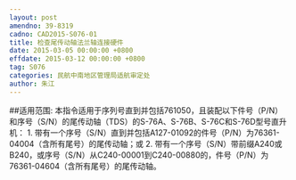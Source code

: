 ```yaml
---
layout: post
amendno: 39-8319
cadno: CAD2015-S076-01
title: 检查尾传动轴法兰轴连接硬件
date: 2015-03-05 00:00:00 +0800
effdate: 2015-03-12 00:00:00 +0800
tag: S076
categories: 民航中南地区管理局适航审定处
author: 朱江
---
```


##适用范围:
本指令适用于序列号直到并包括761050，且装配以下件号（P/N）和序号（S/N）的尾传动轴（TDS）的S-76A、S-76B、S-76C和S-76D型号直升机：
1.
带有一个序号（S/N）直到并包括A127-01092的件号（P/N）为76361-04004（含所有尾号）的尾传动轴；或
2.
带有一个序号（S/N）带前缀A240或B240，或序号（S/N）从C240-00001到C240-00880的，件号（P/N）为76361-04604（含所有尾号）的尾传动轴。

